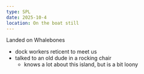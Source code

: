 ```yaml
---
type: SPL
date: 2025-10-4
location: On the boat still
---
```


Landed on Whalebones
- dock workers reticent to meet us
- talked to an old dude in a rocking chair
	- knows a lot about this island, but is a bit loony


